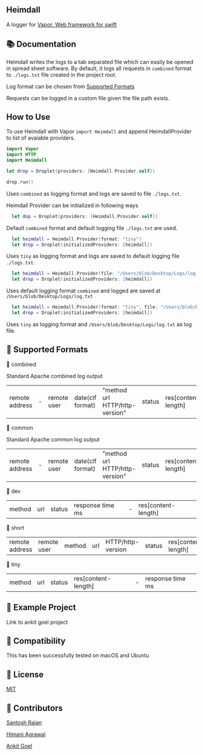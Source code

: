 Heimdall
---
A logger for [Vapor: Web framework for swift](http://github.com/vapor/vapor)


## :books: Documentation

Heimdall writes the logs to a tab separated file which can easily be opened in spread sheet software. By default, it logs all requests in ```combined``` format to ```./logs.txt``` file created in the project root. 

Log format can be chosen from [Supported Formats](https://github.com/himani93/heimdall/blob/master/README.md#-supported)

Requests can be logged in a custom file given the file path exists.

## How to Use

To use Heimdall with Vapor ```import Heimdall``` and append
HeimdallProvider to list of avaiable providers.

```swift
import Vapor
import HTTP
import Heimdall

let drop = Droplet(providers: [Heimdall.Provider.self])

drop.run()
```

Uses `combined` as logging format and logs are saved to file `./logs.txt`.


Heimdall Provider can be initialized in following ways

```swift
  let dop = Droplet(providers: [Heimdall.Provider.self])
```
Default `combined` format and default logging file `./logs.txt` are used.

```swift
  let heimdall = Heimdall.Provider(format: "tiny")
  let drop = Droplet(initializedProviders: [heimdall])
```

Uses `tiny` as logging format and logs are saved to default logging file `./logs.txt`.

```swift
  let heimdall = Heimdall.Provider(file: "/Users/blob/Desktop/Logs/log.txt")
  let drop = Droplet(initializedProviders: [heimdall])
```

Uses default logging format `combined` and logged are saved at `/Users/blob/Desktop/Logs/log.txt`

```swift
  let heimdall = Heimdall.Provider(format: "tiny", file: "/Users/blob/Desktop/Logs/log.txt")
  let drop = Droplet(initializedProviders: [heimdall])
```

Uses `tiny` as logging format and `/Users/blob/Desktop/Logs/log.txt` as log file.


## :ledger: Supported Formats

  :small_blue_diamond: combined
  
  Standard Apache combined log output

| | | | | | | | | |
|---|---|---|---|---|---|---|---|---|
|remote address|-|remote user|date(clf format)|"method url HTTP/http-version"|status|res[content-length]|"referrer"|"user-agent"|
      
  :small_blue_diamond: common
  
  Standard Apache common log output

| | | | | | | |
|---|---|---|---|---|---|---|
|remote address|-|remote user|date(clf format)|"method url HTTP/http-version"|status|res[content-length]|

  :small_blue_diamond: dev
  
| | | | | | |
|---|---|---|---|---|---|
|method|url|status|response time ms|-|res[content-length]|


  :small_blue_diamond: short
  
| | | | | | | | | |
|---|---|---|---|---|---|---|---|---|
|remote address|remote user|method|url|HTTP/http-version|status|res[content-length]|-|response time ms|


  :small_blue_diamond: tiny
  
| | | | | | |
|---|---|---|---|---|---|
|method|url|status|res[content-length]|-|response time ms|


## 🏫 Example Project

  Link to ankit goel project

## 🔧 Compatibility

  This has been successfully tested on macOS and Ubuntu

## :pencil: License

  [MIT](http://github.com/himani93/heimdall/blob/master/LICENSE.txt)
  
## :busts_in_silhouette: Contributors

[Santosh Rajan](https://github.com/santoshrajan)

[Himani Agrawal](https://github.com/himani93)

[Ankit Goel](https://github.com/ankitank)
